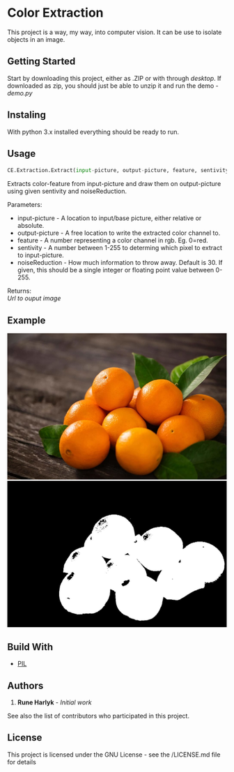 # Color Extraction
This project is a way, my way, into computer vision. It can be use to isolate objects in an image.

## Getting Started
Start by downloading this project, either as .ZIP or with through *desktop*.
If downloaded as zip, you should just be able to unzip it and run the demo - *demo.py*

## Instaling
With python 3.x installed everything should be ready to run.

## Usage
```python
CE.Extraction.Extract(input-picture, output-picture, feature, sentivity, noiseReduction=30)
```
Extracts color-feature from input-picture and draw them on output-picture using given sentivity and noiseReduction.

Parameters:
* input-picture -  A location to input/base picture, either relative or absolute.
* output-picture -  A free location to write the extracted color channel to.
* feature - A number representing a color channel in rgb. Eg. 0=red. 
* sentivity - A number between 1-255 to determing which pixel to extract to input-picture.
* noiseReduction - How much information to throw away. Default is 30. If given, this should be a single integer or floating point value between 0-255.

Returns:	
*Url to ouput image*

## Example
![input-picture](https://github.com/runeharlyk/Computer-Vision/blob/master/Color-Extraction/test.jpg)
![output-picture](https://github.com/runeharlyk/Computer-Vision/blob/master/Color-Extraction/demo.jpg)


## Build With
* [PIL](http://www.pythonware.com/products/pil/)

## Authors
1. **Rune Harlyk** - *Initial work*

See also the list of contributors who participated in this project.

## License
This project is licensed under the GNU License - see the /LICENSE.md file for details
